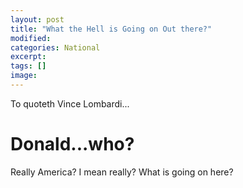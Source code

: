 ```yaml
---
layout: post
title: "What the Hell is Going on Out there?"
modified:
categories: National
excerpt:
tags: []
image:
---
```


To quoteth Vince Lombardi...

# Donald...who?

Really America? I mean really? What is going on here?


